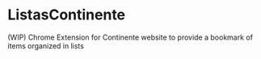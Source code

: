# ListasContinente
(WIP) Chrome Extension for Continente website to provide a bookmark of items organized in lists
